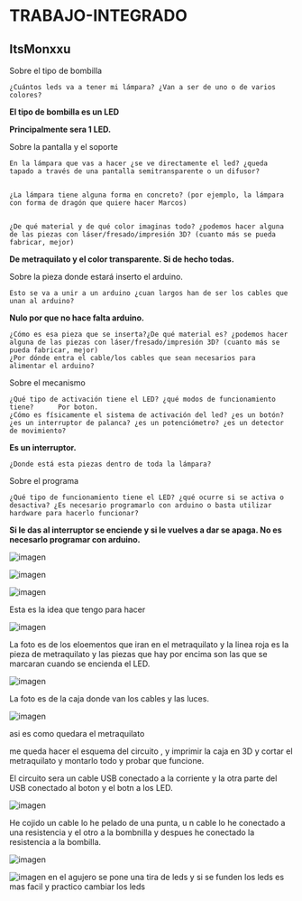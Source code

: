# TRABAJO-INTEGRADO
## ItsMonxxu


Sobre el tipo de bombilla

    ¿Cuántos leds va a tener mi lámpara? ¿Van a ser de uno o de varios colores?
    
   **El tipo de bombilla es un LED**
    
   **Principalmente sera 1 LED.**
    

Sobre la pantalla y el soporte

    En la lámpara que vas a hacer ¿se ve directamente el led? ¿queda tapado a través de una pantalla semitransparente o un difusor?
    
    
    ¿La lámpara tiene alguna forma en concreto? (por ejemplo, la lámpara con forma de dragón que quiere hacer Marcos)
    
    
    ¿De qué material y de qué color imaginas todo? ¿podemos hacer alguna de las piezas con láser/fresado/impresión 3D? (cuanto más se pueda fabricar, mejor)
    
   **De metraquilato y el color transparente. Si de hecho todas.**
   

Sobre la pieza donde estará inserto el arduino.

    Esto se va a unir a un arduino ¿cuan largos han de ser los cables que unan al arduino?   
    
   **Nulo por que no hace falta arduino.**
    
    ¿Cómo es esa pieza que se inserta?¿De qué material es? ¿podemos hacer alguna de las piezas con láser/fresado/impresión 3D? (cuanto más se pueda fabricar, mejor)
    ¿Por dónde entra el cable/los cables que sean necesarios para alimentar el arduino?

Sobre el mecanismo

    ¿Qué tipo de activación tiene el LED? ¿qué modos de funcionamiento tiene?      Por boton.
    ¿Cómo es físicamente el sistema de activación del led? ¿es un botón? ¿es un interruptor de palanca? ¿es un potenciómetro? ¿es un detector de movimiento?          
  
  **Es un  interruptor.**
    
    ¿Donde está esta piezas dentro de toda la lámpara?

Sobre el programa

    ¿Qué tipo de funcionamiento tiene el LED? ¿qué ocurre si se activa o desactiva? ¿Es necesario programarlo con arduino o basta utilizar hardware para hacerlo funcionar?
   
   **Si le das al interruptor se enciende y si le vuelves a dar se apaga. No es necesarlo programar con arduino.**
   
   ![imagen](https://user-images.githubusercontent.com/78345639/116237758-ebd16600-a760-11eb-9c64-ff439ffb714e.png)

   ![imagen](https://user-images.githubusercontent.com/78345639/116237890-099ecb00-a761-11eb-96f2-8df59f18a7d2.png)
   
   ![imagen](https://user-images.githubusercontent.com/78345639/116238238-68644480-a761-11eb-9eaa-dddc651f2877.png)
   
   Esta es la idea que tengo para hacer

![imagen](https://user-images.githubusercontent.com/78345639/116392974-62359d00-a821-11eb-8ee6-ae67ac29ad02.png)

La foto es de los eloementos que iran en el metraquilato y la linea roja es la pieza de metraquilato y las piezas que hay por encima son las que se marcaran cuando se encienda el LED.

![imagen](https://user-images.githubusercontent.com/78345639/116525492-dc752880-a8d8-11eb-954d-39ff0e9d305a.png)

La foto es de la caja donde van los cables y las luces.

![imagen](https://user-images.githubusercontent.com/78345639/116533301-822c9580-a8e1-11eb-8b8b-69435639d6f5.png)

asi es como quedara el metraquilato

me queda hacer el esquema del circuito , y imprimir la caja en 3D y cortar el metraquilato y montarlo todo y probar que funcione.

El circuito sera un cable USB conectado a la corriente y la otra parte del USB conectado al boton y el botn a los LED.  

   ![imagen](https://user-images.githubusercontent.com/78345639/116666726-98972780-a99b-11eb-9c2a-5dff688c33b8.png)

   He cojido un cable lo he pelado de una punta, u n cable lo he conectado a una resistencia y el otro a la bombnilla y despues he conectado la resistencia a la bombilla.
   
   ![imagen](https://user-images.githubusercontent.com/78345639/116671067-cf237100-a9a0-11eb-8cb2-d22c35a71430.png)

![imagen](https://user-images.githubusercontent.com/78345639/116990459-69522480-acd3-11eb-8922-43abaa92a731.png)
en el agujero se pone una tira de leds y si se funden los leds es mas facil y practico cambiar los leds

